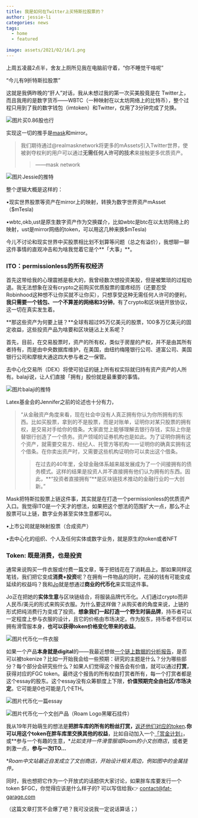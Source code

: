 ```yaml
---
title: 我是如何在Twitter上买特斯拉股票的？
author: jessie-li
categories: news
tags:
  - home
  - featured
 
image: assets/2021/02/16/1.png
---
```

上周五凌晨2点半，舍友上厕所见我在电脑前守着，“你不睡觉干啥呢”

“今儿有9折特斯拉股票”

这就是我俩昨晚的“肝人”对话，我从未想过我的第一次买美股竟是在 Twitter上，而且我用的是数字货币——WBTC（一种映射在以太坊网络上的比特币），整个过程只用到了我的数字钱包（imtoken）和Twitter，仅用了3分钟完成了兑换。

![图片](/assets/2021/02/16/2.png)买0.86股也行

实现这一切的推手是[mask](http://mp.weixin.qq.com/s?__biz=MzU5NjQxNzQ3Mw==&mid=2247485809&idx=2&sn=4ecf26012595f548d7e40a87ce291733&chksm=fe6247dfc915cec98c4559c193563284837261b9f65265bdf8f8fdb9e045aadd9b1c40d3ea68&scene=21#wechat_redirect)和mirror。

>我们期待通过@realmasknetwork将更多的mAssets引入Twitter世界，使被剥夺权利的用户可以通过**无需任何人许可的技术**来接触更多优质资产。
>>——mask network

![图片](/assets/2021/02/16/3.png)Jessie的推特

整个逻辑大概是这样的：

•现实世界股票等资产在mirror上的映射，转换为数字世界资产mAsset（$mTesla)

•wbtc,okb,ust是原生数字资产作为交换媒介，比如wbtc是btc在以太坊网络上的映射，ust是mirror网络的token，可以用这几种来换$mTesla)

今儿不讨论和现实世界中买股票相比划不划算等问题（总之有溢价），我想聊一聊这件事情的直观冲击和为啥我觉着它是个**「大事」**。

### ITO：permissionless的所有权经济

首先这带给我的心理震撼是极大的，我曾经数次想投资美股，但是被繁琐的过程劝退。我无法想象在没有crypto之前购买优质股票的蛋疼经历（还要忍受Robinhood这种想不让你买就不让你买），只想享受这种无需任何人许可的便利，**我只需要一个钱包、一个不算差的网络和3分钟**。有了crypto和区块链开放协议，这一切在真实发生着。

**那这些资产为何要上链？**全球有超过95万亿美元的股票，100多万亿美元的固定收益，这些投资产品为啥要和区块链沾上关系呢？

首先，目前，在交易股票时，资产的所有权，类似于房屋的产权，并不是由其所有者持有，而是由中央数据库维护，在美国，由纽约梅隆银行公司、道富公司、美国银行公司和摩根大通这四大参与者之一保管。

去中心化交易所（DEX）将使可验证的链上所有权实际就归持有资产资产的人所有。balaji说，让人们直接「拥有」股份就是最重要的事情。

![图片](/assets/2021/02/16/4.png)balaji的推特

Latex基金会的Jennifer之前的论述也十分有力，

>“从金融资产角度来看，现在社会中没有人真正拥有你认为你所拥有的东西。比如买股票，拿到的不是股票，而是对账单，证明你对某只股票的拥有权，是交易对手给你的借条。大家直觉上能够理解去银行存钱，实际上你是替银行创造了一个债务。资产领域的证券机构也是如此。为了证明你拥有这个资产，就需要交易方、经纪人、托管方等机构一一证明你的确真实拥有这个借条。在你卖出资产时，又需要这些机构证明你可以卖出这个借条。
>>在过去的40年里，全球金融体系越来越发展成为了一个间接拥有的债务模式。这样的结果是投资人并不直接拥有他们认为拥有的东西。因此，**“投资者直接拥有”**是区块链技术推动的金融行业的一大创新。”

Mask把特斯拉股票上链这件事，其实就是在打造一个permissionless的优质资产入口。我觉得ITO是一个天才的想法，如果把这个想法的范围扩大一点，那么不止股票可以上链，数字业务甚至实体生意都可以。

•上市公司就是映射股票（合成资产）

•去中心化的组织、个人及任何实体或数字业务，就是原生的token或者NFT

### Token: 既是消费，也是投资

通常来说购买一件衣服或付费一篇文章，等于把钱花在了消耗品上。那如果同样这笔钱，我们把它变成**消费+投资**呢？在拥有一件物品的同时，花掉的钱有可能变成延续的权益吗？我和[Jo](https://mp.weixin.qq.com/s?__biz=Mzg5MjExMTYyOQ==&mid=2247483908&idx=1&sn=a05d4d5d1e329437605f76ff8e55b93d&scene=21#wechat_redirect)就是想通过**商业的代币化**来实现这件事。

Jo正在把她的**实体生意**与区块链结合，将服装品牌代币化。人们通过crypto而非人民币/美元的形式来购买衣服。为什么要这样做？从购买者的角度来说，上链的形式把纯消费行为变成了投资。**想象我们一起打造一个野生时装品牌**，持币者可以一定程度上参与衣服的设计，且它的价格由市场决定。作为股东，持币者不但可以拥有滑雪服本身，**也可以获得token价格变化带来的收益**。

![图片](/assets/2021/02/16/5.png)代币化一件衣服

如果一个产品**本身就是digital**的——我最近想做[一个链上数据的分析报告](http://mp.weixin.qq.com/s?__biz=MzU5NjQxNzQ3Mw==&mid=2247485912&idx=1&sn=731321ae4c7c96e99da9af364ce7fbc6&chksm=fe624776c915ce609da3dc875d1b842e9aed4bfdf3812bdc4460a3b5290321994cc1df7dd0c4&scene=21#wechat_redirect)，是否可以被tokenize？比如一开始我会给一些预期：研究的主题是什么？分为哪些部分？每个部分会研究些什么？如果人们觉得这个报告会有价值，就可以通过**打赏**，获得对应的FGC token。最终这个报告的所有权由打赏者所有，每一个打赏者都是这个essay的股东。这个essay没有众筹额度上下限，**价值预期完全由社区/市场决定**。它可能是0也可能是几个ETH。

![图片](/assets/2021/02/16/6.png)代币化一篇essay

![图片](/assets/2021/02/16/7.png)代币化一个文创产品（Roam Logo黑曜石挂件）

我从19年开始萌生的想法是**把胖车库的所有的粉丝打赏，**[返还他们对应的token](http://mp.weixin.qq.com/s?__biz=MzU5NjQxNzQ3Mw==&mid=2247484688&idx=1&sn=68259a6b9e3994f8f565127948be90c8&chksm=fe624bbec915c2a84040a20a3060b1f03d6c1bb3d5d032c2c25b262dc248b84dcb0abb400838&scene=21#wechat_redirect)**.**你可以用这个token在胖车库里**交换其他的权益**，比如自动加入一个[「赏金计划」](http://mp.weixin.qq.com/s?__biz=MzU5NjQxNzQ3Mw==&mid=2247485809&idx=1&sn=5cd2dc98707f38ddfd0b5c93d6771cd5&chksm=fe6247dfc915cec9152693b2ed3db5b212a97dd85e73af874474d2259a9d81ade550d2ff59d4&scene=21#wechat_redirect)，或**参与一个有趣的生意，**比如支持一件滑雪服或Roam的小文创商店*，或者更刺激一点，**参与一次ITO...**

**Roam中文站最近自发成立了文创商店，开始设计相关周边，例如图中的金属挂件。*

同时，我也想把它作为一个开放式的话题供大家讨论，如果胖车库要发行一个token $FGC，你觉得应该是什么样子的? 可以写信给我👉 contact@fat-garage.com

（这篇文章打赏不会爆了吧？我可没说我一定说话算话；）

